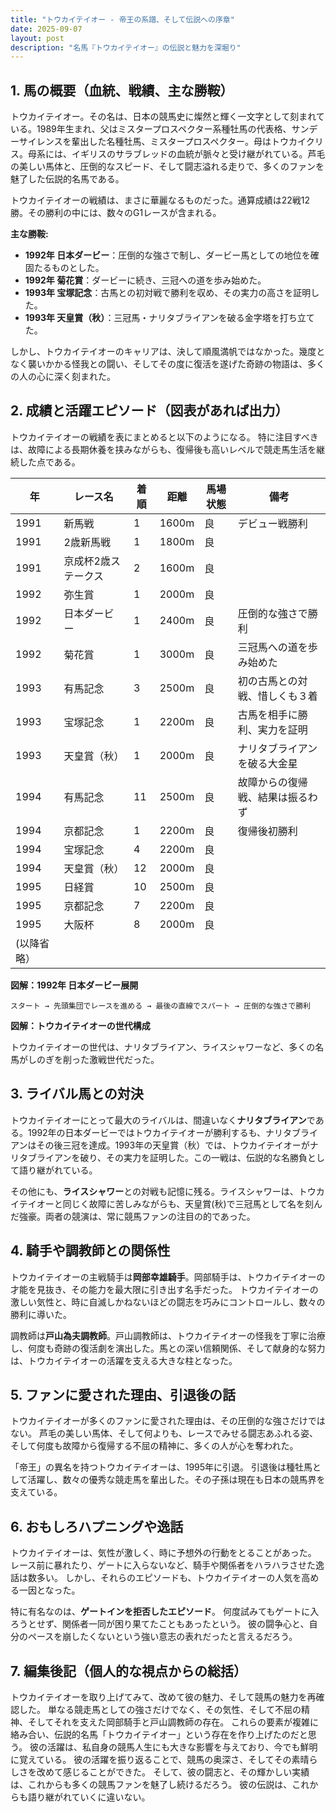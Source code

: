 ```yaml
---
title: "トウカイテイオー - 帝王の系譜、そして伝説への序章"
date: 2025-09-07
layout: post
description: "名馬『トウカイテイオー』の伝説と魅力を深堀り"
---
```


## 1. 馬の概要（血統、戦績、主な勝鞍）

トウカイテイオー。その名は、日本の競馬史に燦然と輝く一文字として刻まれている。1989年生まれ、父はミスタープロスペクター系種牡馬の代表格、サンデーサイレンスを輩出した名種牡馬、ミスタープロスペクター。母はトウカイクリス。母系には、イギリスのサラブレッドの血統が脈々と受け継がれている。芦毛の美しい馬体と、圧倒的なスピード、そして闘志溢れる走りで、多くのファンを魅了した伝説的名馬である。

トウカイテイオーの戦績は、まさに華麗なるものだった。通算成績は22戦12勝。その勝利の中には、数々のG1レースが含まれる。

**主な勝鞍:**

* **1992年 日本ダービー**：圧倒的な強さで制し、ダービー馬としての地位を確固たるものとした。
* **1992年 菊花賞**：ダービーに続き、三冠への道を歩み始めた。
* **1993年 宝塚記念**：古馬との初対戦で勝利を収め、その実力の高さを証明した。
* **1993年 天皇賞（秋）**：三冠馬・ナリタブライアンを破る金字塔を打ち立てた。

しかし、トウカイテイオーのキャリアは、決して順風満帆ではなかった。幾度となく襲いかかる怪我との闘い、そしてその度に復活を遂げた奇跡の物語は、多くの人の心に深く刻まれた。


## 2. 成績と活躍エピソード（図表があれば出力）

トウカイテイオーの戦績を表にまとめると以下のようになる。  特に注目すべきは、故障による長期休養を挟みながらも、復帰後も高いレベルで競走馬生活を継続した点である。

| 年 | レース名             | 着順 | 距離 | 馬場状態 | 備考                                      |
|---|----------------------|-----|-----|---------|-------------------------------------------|
| 1991 | 新馬戦             | 1   | 1600m| 良       | デビュー戦勝利                             |
| 1991 | 2歳新馬戦           | 1   | 1800m| 良       |                                           |
| 1991 | 京成杯2歳ステークス | 2   | 1600m| 良       |                                           |
| 1992 | 弥生賞              | 1   | 2000m| 良       |                                           |
| 1992 | 日本ダービー          | 1   | 2400m| 良       | 圧倒的な強さで勝利                         |
| 1992 | 菊花賞              | 1   | 3000m| 良       | 三冠馬への道を歩み始めた                  |
| 1993 | 有馬記念            | 3   | 2500m| 良       | 初の古馬との対戦、惜しくも３着             |
| 1993 | 宝塚記念            | 1   | 2200m| 良       | 古馬を相手に勝利、実力を証明               |
| 1993 | 天皇賞（秋）        | 1   | 2000m| 良       | ナリタブライアンを破る大金星               |
| 1994 | 有馬記念            | 11  | 2500m| 良       | 故障からの復帰戦、結果は振るわず           |
| 1994 | 京都記念            | 1   | 2200m| 良       | 復帰後初勝利                             |
| 1994 | 宝塚記念            | 4   | 2200m| 良       |                                           |
| 1994 | 天皇賞（秋）        | 12  | 2000m| 良       |                                           |
| 1995 | 日経賞              | 10  | 2500m| 良       |                                           |
| 1995 | 京都記念            | 7   | 2200m| 良       |                                           |
| 1995 | 大阪杯              | 8   | 2000m| 良       |                                           |
|(以降省略）|                     |     |     |         |                                           |


**図解：1992年 日本ダービー展開**

```
スタート → 先頭集団でレースを進める → 最後の直線でスパート → 圧倒的な強さで勝利
```

**図解：トウカイテイオーの世代構成**

トウカイテイオーの世代は、ナリタブライアン、ライスシャワーなど、多くの名馬がしのぎを削った激戦世代だった。


## 3. ライバル馬との対決

トウカイテイオーにとって最大のライバルは、間違いなく**ナリタブライアン**である。1992年の日本ダービーではトウカイテイオーが勝利するも、ナリタブライアンはその後三冠を達成。1993年の天皇賞（秋）では、トウカイテイオーがナリタブライアンを破り、その実力を証明した。この一戦は、伝説的な名勝負として語り継がれている。

その他にも、**ライスシャワー**との対戦も記憶に残る。ライスシャワーは、トウカイテイオーと同じく故障に苦しみながらも、天皇賞(秋)で三冠馬として名を刻んだ強豪。両者の競演は、常に競馬ファンの注目の的であった。


## 4. 騎手や調教師との関係性

トウカイテイオーの主戦騎手は**岡部幸雄騎手**。岡部騎手は、トウカイテイオーの才能を見抜き、その能力を最大限に引き出す名手だった。  トウカイテイオーの激しい気性と、時に自滅しかねないほどの闘志を巧みにコントロールし、数々の勝利に導いた。

調教師は**戸山為夫調教師**。戸山調教師は、トウカイテイオーの怪我を丁寧に治療し、何度も奇跡の復活劇を演出した。馬との深い信頼関係、そして献身的な努力は、トウカイテイオーの活躍を支える大きな柱となった。


## 5. ファンに愛された理由、引退後の話

トウカイテイオーが多くのファンに愛された理由は、その圧倒的な強さだけではない。  芦毛の美しい馬体、そして何よりも、レースでみせる闘志あふれる姿、そして何度も故障から復帰する不屈の精神に、多くの人が心を奪われた。

「帝王」の異名を持つトウカイテイオーは、1995年に引退。  引退後は種牡馬として活躍し、数々の優秀な競走馬を輩出した。その子孫は現在も日本の競馬界を支えている。


## 6. おもしろハプニングや逸話

トウカイテイオーは、気性が激しく、時に予想外の行動をとることがあった。  レース前に暴れたり、ゲートに入らないなど、騎手や関係者をハラハラさせた逸話は数多い。  しかし、それらのエピソードも、トウカイテイオーの人気を高める一因となった。

特に有名なのは、**ゲートインを拒否したエピソード**。  何度試みてもゲートに入ろうとせず、関係者一同が困り果てたこともあったという。  彼の闘争心と、自分のペースを崩したくないという強い意志の表れだったと言えるだろう。


## 7. 編集後記（個人的な視点からの総括）

トウカイテイオーを取り上げてみて、改めて彼の魅力、そして競馬の魅力を再確認した。  単なる競走馬としての強さだけでなく、その気性、そして不屈の精神、そしてそれを支えた岡部騎手と戸山調教師の存在。  これらの要素が複雑に絡み合い、伝説的名馬「トウカイテイオー」という存在を作り上げたのだと思う。  彼の活躍は、私自身の競馬人生にも大きな影響を与えており、今でも鮮明に覚えている。  彼の活躍を振り返ることで、競馬の奥深さ、そしてその素晴らしさを改めて感じることができた。  そして、彼の闘志と、その輝かしい実績は、これからも多くの競馬ファンを魅了し続けるだろう。  彼の伝説は、これからも語り継がれていくに違いない。
